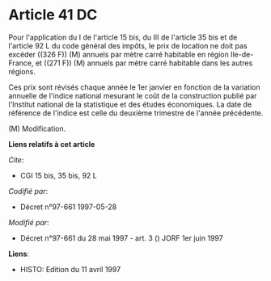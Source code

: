 # Article 41 DC

Pour l'application du I de l'article 15 bis, du III de l'article 35 bis et de l'article 92 L du code général des impôts, le
prix de location ne doit pas excéder ((326 F)) (M) annuels par mètre carré habitable en région Ile-de-France, et ((271 F))
(M) annuels par mètre carré habitable dans les autres régions.

Ces prix sont révisés chaque année le 1er janvier en fonction de la variation annuelle de l'indice national mesurant le coût
de la construction publié par l'Institut national de la statistique et des études économiques. La date de référence de
l'indice est celle du deuxième trimestre de l'année précédente.

(M) Modification.

**Liens relatifs à cet article**

_Cite_:

  - CGI 15 bis, 35 bis, 92 L

_Codifié par_:

  - Décret n°97-661 1997-05-28

_Modifié par_:

  - Décret n°97-661 du 28 mai 1997 - art. 3 () JORF 1er juin 1997

**Liens**:

  - HISTO: Edition du 11 avril 1997
